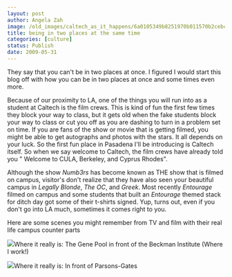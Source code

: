 ```yaml
---
layout: post
author: Angela Zah
image: /old_images/caltech_as_it_happens/6a0105349b8251970b011570b2cebc970b.jpg
title: being in two places at the same time
categories: [culture]
status: Publish
date: 2009-05-31
---
```


They say that you can't be in two places at once. I figured I would start this blog off with how you can be in two places at once and some times even more.

Because of our proximity to LA, one of the things you will run into as a student at Caltech is the film crews. This is kind of fun the first few times they block your way to class, but it gets old when the fake students block your way to class or cut you off as you are dashing to turn in a problem set on time. If you are fans of the show or movie that is getting filmed, you might be able to get autographs and photos with the stars. It all depends on your luck. So the first fun place in Pasadena I'll be introducing is Caltech itself. So when we say welcome to Caltech, the film crews have already told you " Welcome to CULA, Berkeley, and Cyprus Rhodes".

Although the show *Numb3rs* has become known as THE show that is filmed on campus, visitor's don't realize that they have also seen your beautiful campus in *Legally Blonde*, *The OC*, and *Greek*. Most recently *Entourage* filmed on campus and some students that built an *Entourage* themed stack for ditch day got some of their t-shirts signed. Yup, turns out, even if you don't go into LA much, sometimes it comes right to you.

Here are some scenes you might remember from TV and film with their real life campus counter parts


![](/old_images/caltech_as_it_happens/6a0105349b8251970b01156fbd8c1d970c.jpg)Where it really is: The Gene Pool in front of the Beckman Institute (Where I work!)

![](/old_images/caltech_as_it_happens/6a0105349b8251970b011570b2d003970b.jpg)Where it really is: In front of Parsons-Gates
